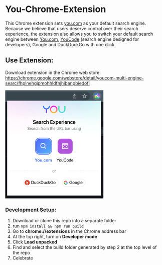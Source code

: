 # You-Chrome-Extension

This Chrome extension sets [you.com](https://you.com/) as your default search engine. Because we believe that users deserve control over their search experience, the extension also allows you to switch your default search engine between [You.com](https://you.com/), [YouCode](https://code.you.com/) (search engine designed for developers), Google and DuckDuckGo with one click.

## Use Extension:

Download extension in the Chrome web store: https://chrome.google.com/webstore/detail/youcom-multi-engine-searc/fhplnehgjpmohhldfnjhibanpbiedofi

![Extension](extension_image.png?raw=true)

### **Development Setup:**

1. Download or clone this repo into a separate folder
2. run `npm install && npm run build`
3. Go to **chrome://extensions** in the Chrome address bar 
4. At the top right, turn on **Developer mode**
5. Click **Load unpacked**
6. Find and select the build folder generated by step 2 at the top level of the repo
7. Celebrate

